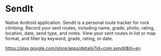 # SendIt
Native Android application. Sendit is a personal route tracker for rock climbing. Record your sent routes, including name, grade, photo, rating, location, date, send type, and notes. View your sent routes in list or map format, and filter by keyword, grade, rating, or date.

https://play.google.com/store/apps/details?id=com.sendit&hl=en
